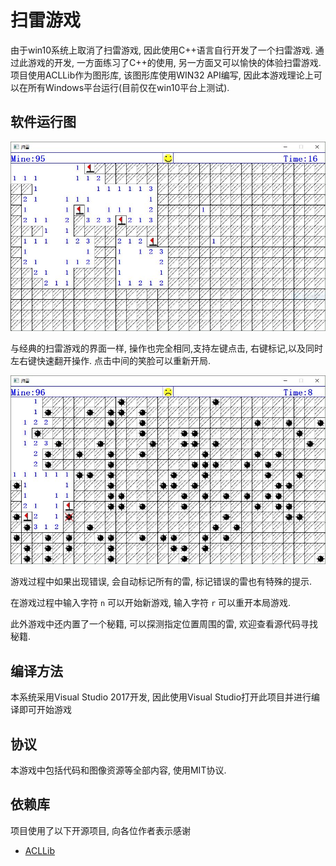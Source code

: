 扫雷游戏
==================


由于win10系统上取消了扫雷游戏, 因此使用C++语言自行开发了一个扫雷游戏. 通过此游戏的开发, 一方面练习了C++的使用, 另一方面又可以愉快的体验扫雷游戏. 项目使用ACLLib作为图形库, 该图形库使用WIN32 API编写, 因此本游戏理论上可以在所有Windows平台运行(目前仅在win10平台上测试).



软件运行图
-------------

![游戏运行过程截图1](docs/images/main.JPG)

与经典的扫雷游戏的界面一样, 操作也完全相同,支持左键点击, 右键标记,以及同时左右键快速翻开操作. 点击中间的笑脸可以重新开局. 

![游戏运行过程截图2](docs/images/dead.JPG)

游戏过程中如果出现错误, 会自动标记所有的雷, 标记错误的雷也有特殊的提示. 


在游戏过程中输入字符 `n` 可以开始新游戏, 输入字符 `r` 可以重开本局游戏. 

此外游戏中还内置了一个秘籍, 可以探测指定位置周围的雷, 欢迎查看源代码寻找秘籍. 


编译方法
---------------
本系统采用Visual Studio 2017开发, 因此使用Visual Studio打开此项目并进行编译即可开始游戏

协议
-------------

本游戏中包括代码和图像资源等全部内容, 使用MIT协议.

依赖库
----------------

项目使用了以下开源项目, 向各位作者表示感谢
- [ACLLib](https://github.com/wengkai/ACLLib)


